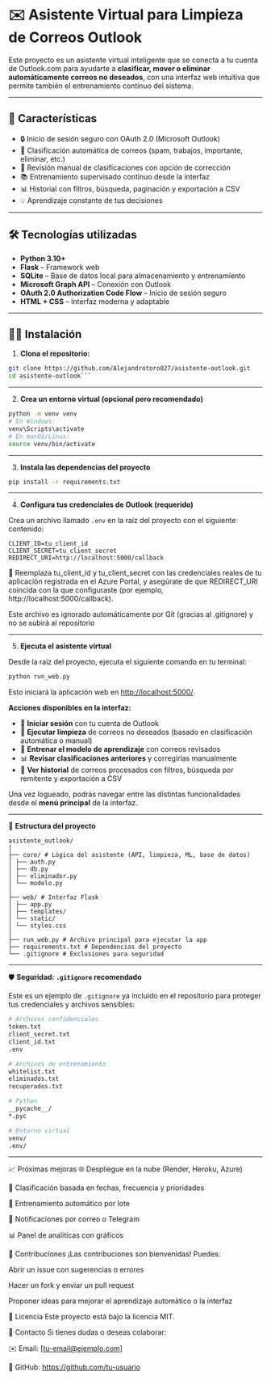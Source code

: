 # ✉️ Asistente Virtual para Limpieza de Correos Outlook

Este proyecto es un asistente virtual inteligente que se conecta a tu cuenta de Outlook.com para ayudarte a **clasificar, mover o eliminar automáticamente correos no deseados**, con una interfaz web intuitiva que permite también el entrenamiento continuo del sistema.

---

## 🚀 Características

- 🔒 Inicio de sesión seguro con OAuth 2.0 (Microsoft Outlook)
- 🧠 Clasificación automática de correos (spam, trabajos, importante, eliminar, etc.)
- 👀 Revisión manual de clasificaciones con opción de corrección
- 📚 Entrenamiento supervisado continuo desde la interfaz
- 📊 Historial con filtros, búsqueda, paginación y exportación a CSV
- 💡 Aprendizaje constante de tus decisiones

---

## 🛠️ Tecnologías utilizadas

- **Python 3.10+**
- **Flask** – Framework web
- **SQLite** – Base de datos local para almacenamiento y entrenamiento
- **Microsoft Graph API** – Conexión con Outlook
- **OAuth 2.0 Authorization Code Flow** – Inicio de sesión seguro
- **HTML + CSS** – Interfaz moderna y adaptable

---

## 🧑‍💻 Instalación

1. **Clona el repositorio:**

```bash
git clone https://github.com/Alejandrotoro027/asistente-outlook.git
cd asistente-outlook```
```
---

2. **Crea un entorno virtual (opcional pero recomendado)**

```bash
python -m venv venv
# En Windows:
venv\Scripts\activate
# En macOS/Linux:
source venv/bin/activate
```
---

3. **Instala las dependencias del proyecto**

```bash
pip install -r requirements.txt
```
---

4. **Configura tus credenciales de Outlook (requerido)**

Crea un archivo llamado `.env` en la raíz del proyecto con el siguiente contenido:

```env
CLIENT_ID=tu_client_id
CLIENT_SECRET=tu_client_secret
REDIRECT_URI=http://localhost:5000/callback
```
🔐 Reemplaza tu_client_id y tu_client_secret con las credenciales reales de tu aplicación registrada en el Azure Portal, y asegúrate de que REDIRECT_URI coincida con la que configuraste (por ejemplo, http://localhost:5000/callback).

Este archivo es ignorado automáticamente por Git (gracias al .gitignore) y no se subirá al repositorio

---

5. **Ejecuta el asistente virtual**

Desde la raíz del proyecto, ejecuta el siguiente comando en tu terminal:

```bash
python run_web.py
```
Esto iniciará la aplicación web en [http://localhost:5000/](http://localhost:5000/).

**Acciones disponibles en la interfaz:**

- 🔑 **Iniciar sesión** con tu cuenta de Outlook  
- 🧹 **Ejecutar limpieza** de correos no deseados (basado en clasificación automática o manual)  
- 🧠 **Entrenar el modelo de aprendizaje** con correos revisados  
- 📊 **Revisar clasificaciones anteriores** y corregirlas manualmente  
- 📂 **Ver historial** de correos procesados con filtros, búsqueda por remitente y exportación a CSV

Una vez logueado, podrás navegar entre las distintas funcionalidades desde el **menú principal** de la interfaz.

---

📁 **Estructura del proyecto**
```
asistente_outlook/
│
├── core/ # Lógica del asistente (API, limpieza, ML, base de datos)
│ ├── auth.py
│ ├── db.py
│ ├── eliminador.py
│ └── modelo.py
│
├── web/ # Interfaz Flask
│ ├── app.py
│ ├── templates/
│ └── static/
│ └── styles.css
│
├── run_web.py # Archivo principal para ejecutar la app
├── requirements.txt # Dependencias del proyecto
└── .gitignore # Exclusiones para seguridad
```
---

🛡️ **Seguridad: `.gitignore` recomendado**

Este es un ejemplo de `.gitignore` ya incluido en el repositorio para proteger tus credenciales y archivos sensibles:

```bash
# Archivos confidenciales
token.txt
client_secret.txt
client_id.txt
.env

# Archivos de entrenamiento
whitelist.txt
eliminados.txt
recuperados.txt

# Python
__pycache__/
*.pyc

# Entorno virtual
venv/
.env/
```
---

📈 Próximas mejoras
🌐 Despliegue en la nube (Render, Heroku, Azure)

📅 Clasificación basada en fechas, frecuencia y prioridades

🧠 Entrenamiento automático por lote

🔔 Notificaciones por correo o Telegram

📊 Panel de analíticas con gráficos

🤝 Contribuciones
¡Las contribuciones son bienvenidas! Puedes:

Abrir un issue con sugerencias o errores

Hacer un fork y enviar un pull request

Proponer ideas para mejorar el aprendizaje automático o la interfaz

📄 Licencia
Este proyecto está bajo la licencia MIT.

💬 Contacto
Si tienes dudas o deseas colaborar:

✉️ Email: [tu-email@ejemplo.com]

🐙 GitHub: https://github.com/tu-usuario
